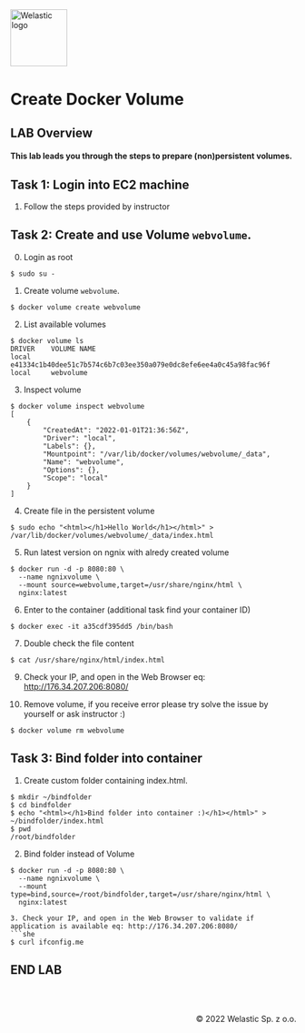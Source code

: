 <img src="https://welastic.pl/wp-content/uploads/2021/10/logo-black.svg" alt="Welastic logo" width="100" align="left">
<br><br>
<br><br>
<br><br>

# Create Docker Volume

## LAB Overview

#### This lab leads you through the steps to prepare (non)persistent volumes.

## Task 1: Login into EC2 machine

1. Follow the steps provided by instructor

## Task 2: Create and use Volume `webvolume`.
0. Login as root
```she
$ sudo su -
```
1. Create volume `webvolume`.
```she
$ docker volume create webvolume
```
2. List available volumes
```she
$ docker volume ls
DRIVER    VOLUME NAME
local     e41334c1b40dee51c7b574c6b7c03ee350a079e0dc8efe6ee4a0c45a98fac96f
local     webvolume
```
3. Inspect volume
```she
$ docker volume inspect webvolume
[
    {
        "CreatedAt": "2022-01-01T21:36:56Z",
        "Driver": "local",
        "Labels": {},
        "Mountpoint": "/var/lib/docker/volumes/webvolume/_data",
        "Name": "webvolume",
        "Options": {},
        "Scope": "local"
    }
]
```
4. Create file in the persistent volume
```she
$ sudo echo "<html></h1>Hello World</h1></html>" > /var/lib/docker/volumes/webvolume/_data/index.html
```
5. Run latest version on ngnix with alredy created volume
```she
$ docker run -d -p 8080:80 \
  --name ngnixvolume \
  --mount source=webvolume,target=/usr/share/nginx/html \
  nginx:latest
```
6. Enter to the container (additional task find your container ID)
```she
$ docker exec -it a35cdf395dd5 /bin/bash
```
7. Double check the file content
```she
$ cat /usr/share/nginx/html/index.html
```
9. Check your IP, and open in the Web Browser eq: http://176.34.207.206:8080/

10. Remove volume, if you receive error please try solve the issue by yourself or ask instructor :)
```she
$ docker volume rm webvolume
```

## Task 3: Bind folder into container

1. Create custom folder containing index.html.
```she
$ mkdir ~/bindfolder
$ cd bindfolder
$ echo "<html></h1>Bind folder into container :)</h1></html>" > ~/bindfolder/index.html
$ pwd
/root/bindfolder
```

2. Bind folder instead of Volume
```she
$ docker run -d -p 8080:80 \
  --name ngnixvolume \
  --mount type=bind,source=/root/bindfolder,target=/usr/share/nginx/html \
  nginx:latest

3. Check your IP, and open in the Web Browser to validate if application is available eq: http://176.34.207.206:8080/
```she
$ curl ifconfig.me
```

## END LAB

<br><br>

<p align="right">&copy; 2022 Welastic Sp. z o.o.<p>
